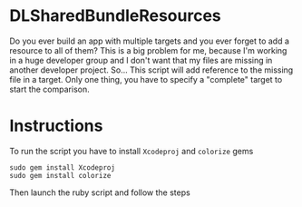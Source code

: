 # DLSharedBundleResources

Do you ever build an app with multiple targets and you ever forget to add a resource to all of them?
This is a big problem for me, because I'm working in a huge developer group and I don't want that my files are missing in another developer project.
So...
This script will add reference to the missing file in a target. Only one thing, you have to specify a "complete" target to start the comparison.

# Instructions

To run the script you have to install `Xcodeproj` and `colorize` gems

    sudo gem install Xcodeproj
    sudo gem install colorize

Then launch the ruby script and follow the steps
